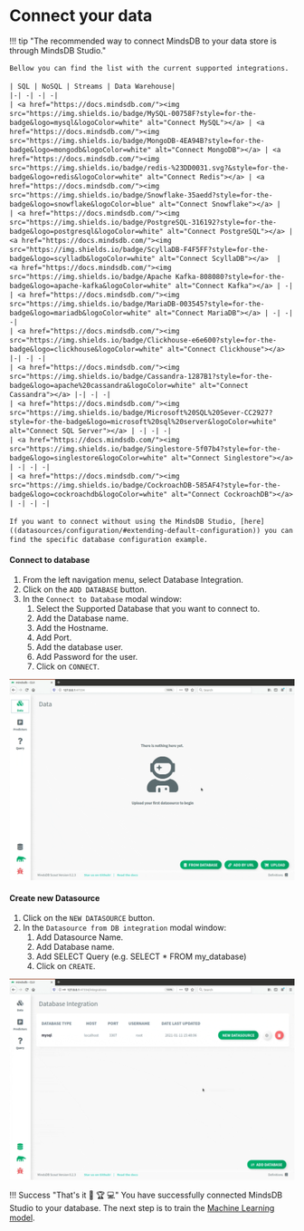 # Connect your data

!!! tip "The recommended way to connect MindsDB to your data store is through MindsDB Studio."
    
    Bellow you can find the list with the current supported integrations.

    | SQL | NoSQL | Streams | Data Warehouse|
    |-| -| -| -|
    | <a href="https://docs.mindsdb.com/"><img src="https://img.shields.io/badge/MySQL-00758F?style=for-the-badge&logo=mysql&logoColor=white" alt="Connect MySQL"></a> | <a href="https://docs.mindsdb.com/"><img src="https://img.shields.io/badge/MongoDB-4EA94B?style=for-the-badge&logo=mongodb&logoColor=white" alt="Connect MongoDB"></a> | <a href="https://docs.mindsdb.com/"><img src="https://img.shields.io/badge/redis-%23DD0031.svg?&style=for-the-badge&logo=redis&logoColor=white" alt="Connect Redis"></a> | <a href="https://docs.mindsdb.com/"><img src="https://img.shields.io/badge/Snowflake-35aedd?style=for-the-badge&logo=snowflake&logoColor=blue" alt="Connect Snowflake"></a> |
    | <a href="https://docs.mindsdb.com/"><img src="https://img.shields.io/badge/PostgreSQL-316192?style=for-the-badge&logo=postgresql&logoColor=white" alt="Connect PostgreSQL"></a> | <a href="https://docs.mindsdb.com/"><img src="https://img.shields.io/badge/ScyllaDB-F4F5FF?style=for-the-badge&logo=scylladb&logoColor=white" alt="Connect ScyllaDB"></a>  |  <a href="https://docs.mindsdb.com/"><img src="https://img.shields.io/badge/Apache Kafka-808080?style=for-the-badge&logo=apache-kafka&logoColor=white" alt="Connect Kafka"></a> | -|
    | <a href="https://docs.mindsdb.com/"><img src="https://img.shields.io/badge/MariaDB-003545?style=for-the-badge&logo=mariadb&logoColor=white" alt="Connect MariaDB"></a> | -| -| -|
    | <a href="https://docs.mindsdb.com/"><img src="https://img.shields.io/badge/Clickhouse-e6e600?style=for-the-badge&logo=clickhouse&logoColor=white" alt="Connect Clickhouse"></a> |-| -| -|
    | <a href="https://docs.mindsdb.com/"><img src="https://img.shields.io/badge/Cassandra-1287B1?style=for-the-badge&logo=apache%20cassandra&logoColor=white" alt="Connect Cassandra"></a> |-| -| -|
    | <a href="https://docs.mindsdb.com/"><img src="https://img.shields.io/badge/Microsoft%20SQL%20Sever-CC2927?style=for-the-badge&logo=microsoft%20sql%20server&logoColor=white" alt="Connect SQL Server"></a> | -| -| -|
    | <a href="https://docs.mindsdb.com/"><img src="https://img.shields.io/badge/Singlestore-5f07b4?style=for-the-badge&logo=singlestore&logoColor=white" alt="Connect Singlestore"></a> | -| -| -|
    | <a href="https://docs.mindsdb.com/"><img src="https://img.shields.io/badge/CockroachDB-585AF4?style=for-the-badge&logo=cockroachdb&logoColor=white" alt="Connect CockroachDB"></a> | -| -| -|

    If you want to connect without using the MindsDB Studio, [here]((datasources/configuration/#extending-default-configuration)) you can find the specific database configuration example.

#### Connect to database

1. From the left navigation menu, select Database Integration.
2. Click on the `ADD DATABASE` button.
3. In the `Connect to Database` modal window:
    1. Select the Supported Database that you want to connect to.
    2. Add the Database name.
    3. Add the Hostname.
    4. Add Port.
    5. Add the database user.
    6. Add Password for the user.
    7. Click on `CONNECT`.


![Connect to database](/assets/data/mysql.gif)

#### Create new Datasource

1. Click on the `NEW DATASOURCE` button.
2. In the `Datasource from DB integration` modal window:
    1. Add Datasource Name.
    2. Add Database name.
    3. Add SELECT Query (e.g. SELECT * FROM my_database)
    4. Click on `CREATE`.

![Create MySQL Datasource](/assets/data/mysql-ds.gif)

!!! Success "That's it :tada: :trophy:  :computer:"
    You have successfully connected MindsDB Studio to your database. The next step is to train the [Machine Learning model](/model/train).


